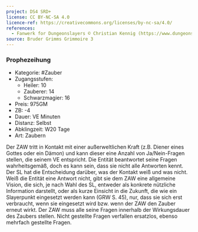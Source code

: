 ```yaml
---
project: DS4 SRD+
license: CC BY-NC-SA 4.0
licence-ref: https://creativecommons.org/licenses/by-nc-sa/4.0/
references: 
  - Fanwerk for Dungeonslayers © Christian Kennig (https://www.dungeonslayers.net/)
source: Bruder Grimms Grimmoire 3
---
```


### Prophezeihung

- Kategorie: #Zauber
- Zugangsstufen:
  - Heiler: 10
  - Zauberer: 14
  - Schwarzmagier: 16
- Preis: 975GM
- ZB: -4
- Dauer: VE Minuten
- Distanz: Selbst
- Abklingzeit: W20 Tage
- Art: Zaubern

Der ZAW tritt in Kontakt mit einer außerweltlichen Kraft (z.B. Diener eines Gottes oder ein Dämon) und kann dieser eine Anzahl von Ja/Nein-Fragen stellen, die seinem VE entspricht. Die Entität beantwortet seine Fragen wahrheitsgemäß, doch es kann sein, dass sie nicht alle Antworten kennt. Der SL hat die Entscheidung darüber, was der Kontakt weiß und was nicht. Weiß die Entität eine Antwort nicht, gibt sie dem ZAW eine allgemeine Vision, die sich, je nach Wahl des SL, entweder als konkrete nützliche Information darstellt, oder als kurze Einsicht in die Zukunft, die wie ein Slayerpunkt eingesetzt werden kann (GRW S. 45), nur, dass sie sich erst verbraucht, wenn sie eingesetzt wird bzw. wenn der ZAW den Zauber erneut wirkt. Der ZAW muss alle seine Fragen innerhalb der Wirkungsdauer des Zaubers stellen. Nicht gestellte Fragen verfallen ersatzlos, ebenso mehrfach gestellte Fragen.


